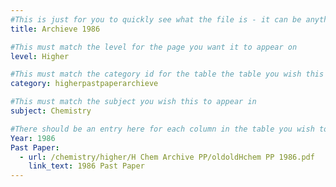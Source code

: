 ```yaml
---
#This is just for you to quickly see what the file is - it can be anything you want
title: Archieve 1986

#This must match the level for the page you want it to appear on
level: Higher

#This must match the category id for the table the table you wish this to appear in
category: higherpastpaperarchieve

#This must match the subject you wish this to appear in
subject: Chemistry

#There should be an entry here for each column in the table you wish to populate:
Year: 1986
Past Paper: 
  - url: /chemistry/higher/H Chem Archive PP/oldoldHchem PP 1986.pdf
    link_text: 1986 Past Paper
---
```

